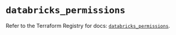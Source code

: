 # `databricks_permissions`

Refer to the Terraform Registry for docs: [`databricks_permissions`](https://registry.terraform.io/providers/databricks/databricks/1.42.0/docs/resources/permissions).

